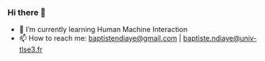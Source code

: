 ### Hi there 👋



- 🌱 I’m currently learning Human Machine Interaction
- 📫 How to reach me: baptistendiaye@gmail.com | baptiste.ndiaye@univ-tlse3.fr


